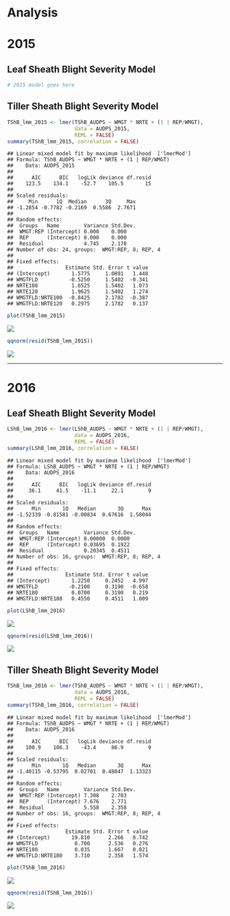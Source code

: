 Analysis
================

2015
====

Leaf Sheath Blight Severity Model
---------------------------------

``` r
# 2015 model goes here
```

Tiller Sheath Blight Severity Model
-----------------------------------

``` r
TShB_lmm_2015 <- lmer(TShB_AUDPS ~ WMGT * NRTE + (1 | REP/WMGT),
                      data = AUDPS_2015,
                      REML = FALSE)
summary(TShB_lmm_2015, correlation = FALSE)
```

    ## Linear mixed model fit by maximum likelihood  ['lmerMod']
    ## Formula: TShB_AUDPS ~ WMGT * NRTE + (1 | REP/WMGT)
    ##    Data: AUDPS_2015
    ## 
    ##      AIC      BIC   logLik deviance df.resid 
    ##    123.5    134.1    -52.7    105.5       15 
    ## 
    ## Scaled residuals: 
    ##     Min      1Q  Median      3Q     Max 
    ## -1.2854 -0.7782 -0.2169  0.5586  2.7671 
    ## 
    ## Random effects:
    ##  Groups   Name        Variance Std.Dev.
    ##  WMGT:REP (Intercept) 0.000    0.000   
    ##  REP      (Intercept) 0.000    0.000   
    ##  Residual             4.745    2.178   
    ## Number of obs: 24, groups:  WMGT:REP, 8; REP, 4
    ## 
    ## Fixed effects:
    ##                 Estimate Std. Error t value
    ## (Intercept)       1.5775     1.0891   1.448
    ## WMGTFLD          -0.5250     1.5402  -0.341
    ## NRTE100           1.6525     1.5402   1.073
    ## NRTE120           1.9625     1.5402   1.274
    ## WMGTFLD:NRTE100  -0.8425     2.1782  -0.387
    ## WMGTFLD:NRTE120   0.2975     2.1782   0.137

``` r
plot(TShB_lmm_2015)
```

![](Analysis_files/figure-markdown_github/unnamed-chunk-2-1.png)

``` r
qqnorm(resid(TShB_lmm_2015))
```

![](Analysis_files/figure-markdown_github/unnamed-chunk-2-2.png)

------------------------------------------------------------------------

2016
====

Leaf Sheath Blight Severity Model
---------------------------------

``` r
LShB_lmm_2016 <- lmer(LShB_AUDPS ~ WMGT * NRTE + (1 | REP/WMGT),
                      data = AUDPS_2016,
                      REML = FALSE)
summary(LShB_lmm_2016, correlation = FALSE)
```

    ## Linear mixed model fit by maximum likelihood  ['lmerMod']
    ## Formula: LShB_AUDPS ~ WMGT * NRTE + (1 | REP/WMGT)
    ##    Data: AUDPS_2016
    ## 
    ##      AIC      BIC   logLik deviance df.resid 
    ##     36.1     41.5    -11.1     22.1        9 
    ## 
    ## Scaled residuals: 
    ##      Min       1Q   Median       3Q      Max 
    ## -1.52339 -0.81581 -0.00834  0.67616  1.58044 
    ## 
    ## Random effects:
    ##  Groups   Name        Variance Std.Dev.
    ##  WMGT:REP (Intercept) 0.00000  0.0000  
    ##  REP      (Intercept) 0.03695  0.1922  
    ##  Residual             0.20345  0.4511  
    ## Number of obs: 16, groups:  WMGT:REP, 8; REP, 4
    ## 
    ## Fixed effects:
    ##                 Estimate Std. Error t value
    ## (Intercept)       1.2250     0.2452   4.997
    ## WMGTFLD          -0.2100     0.3190  -0.658
    ## NRTE180           0.0700     0.3190   0.219
    ## WMGTFLD:NRTE180   0.4550     0.4511   1.009

``` r
plot(LShB_lmm_2016)
```

![](Analysis_files/figure-markdown_github/unnamed-chunk-3-1.png)

``` r
qqnorm(resid(LShB_lmm_2016))
```

![](Analysis_files/figure-markdown_github/unnamed-chunk-3-2.png)

Tiller Sheath Blight Severity Model
-----------------------------------

``` r
TShB_lmm_2016 <- lmer(TShB_AUDPS ~ WMGT * NRTE + (1 | REP/WMGT),
                      data = AUDPS_2016,
                      REML = FALSE)
summary(TShB_lmm_2016, correlation = FALSE)
```

    ## Linear mixed model fit by maximum likelihood  ['lmerMod']
    ## Formula: TShB_AUDPS ~ WMGT * NRTE + (1 | REP/WMGT)
    ##    Data: AUDPS_2016
    ## 
    ##      AIC      BIC   logLik deviance df.resid 
    ##    100.9    106.3    -43.4     86.9        9 
    ## 
    ## Scaled residuals: 
    ##      Min       1Q   Median       3Q      Max 
    ## -1.40115 -0.53795  0.02701  0.48047  1.13323 
    ## 
    ## Random effects:
    ##  Groups   Name        Variance Std.Dev.
    ##  WMGT:REP (Intercept) 7.308    2.703   
    ##  REP      (Intercept) 7.676    2.771   
    ##  Residual             5.558    2.358   
    ## Number of obs: 16, groups:  WMGT:REP, 8; REP, 4
    ## 
    ## Fixed effects:
    ##                 Estimate Std. Error t value
    ## (Intercept)       19.810      2.266   8.742
    ## WMGTFLD            0.700      2.536   0.276
    ## NRTE180            0.035      1.667   0.021
    ## WMGTFLD:NRTE180    3.710      2.358   1.574

``` r
plot(TShB_lmm_2016)
```

![](Analysis_files/figure-markdown_github/unnamed-chunk-4-1.png)

``` r
qqnorm(resid(TShB_lmm_2016))
```

![](Analysis_files/figure-markdown_github/unnamed-chunk-4-2.png)
